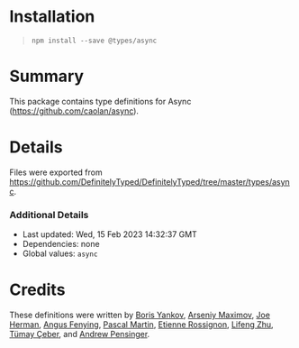 # Installation
> `npm install --save @types/async`

# Summary
This package contains type definitions for Async (https://github.com/caolan/async).

# Details
Files were exported from https://github.com/DefinitelyTyped/DefinitelyTyped/tree/master/types/async.

### Additional Details
 * Last updated: Wed, 15 Feb 2023 14:32:37 GMT
 * Dependencies: none
 * Global values: `async`

# Credits
These definitions were written by [Boris Yankov](https://github.com/borisyankov), [Arseniy Maximov](https://github.com/kern0), [Joe Herman](https://github.com/Penryn), [Angus Fenying](https://github.com/fenying), [Pascal Martin](https://github.com/pascalmartin), [Etienne Rossignon](https://github.com/erossignon), [Lifeng Zhu](https://github.com/Juliiii), [Tümay Çeber](https://github.com/brendtumi), and [Andrew Pensinger](https://github.com/apnsngr).
